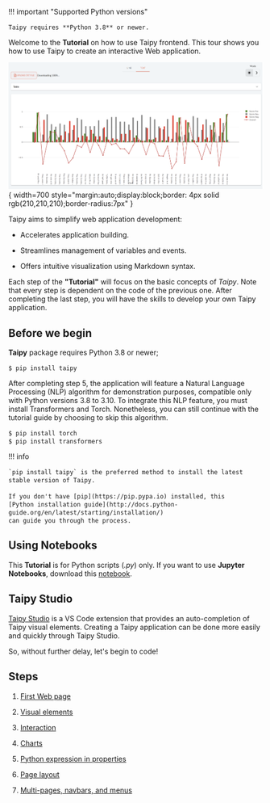 !!! important "Supported Python versions"

    Taipy requires **Python 3.8** or newer.

Welcome to the **Tutorial** on how to use Taipy frontend. This tour shows you how to use Taipy to create an interactive Web application.

![GUI application](step_07/result.png){ width=700 style="margin:auto;display:block;border: 4px solid rgb(210,210,210);border-radius:7px" }

Taipy aims to simplify web application development:

- Accelerates application building.

- Streamlines management of variables and events.

- Offers intuitive visualization using Markdown syntax.

Each step of the **"Tutorial"** will focus on the basic concepts of *Taipy*. Note that every step is dependent on the code of the previous one. After completing the last step, you will have the skills to develop your own Taipy 
application. 

## Before we begin

**Taipy** package requires Python 3.8 or newer;

``` console
$ pip install taipy
```

After completing step 5, the application will feature a Natural Language Processing (NLP) algorithm for demonstration purposes, compatible only with Python versions 3.8 to 3.10. To integrate this NLP feature, you must install Transformers and Torch. Nonetheless, you can still continue with the tutorial guide by choosing to skip this algorithm.

``` console
$ pip install torch
$ pip install transformers
```

!!! info 

    `pip install taipy` is the preferred method to install the latest stable version of Taipy.
    
    If you don't have [pip](https://pip.pypa.io) installed, this 
    [Python installation guide](http://docs.python-guide.org/en/latest/starting/installation/)
    can guide you through the process.

## Using Notebooks

This **Tutorial** is for Python scripts (*.py*) only. If you want to use **Jupyter Notebooks**, download this [notebook](https://docs.taipy.io/en/latest/getting_started/getting-started-gui/getting_started.ipynb).

## Taipy Studio

[Taipy Studio](https://docs.taipy.io/en/latest/manuals/studio/) is a VS Code extension that provides an auto-completion of Taipy visual elements. Creating a Taipy application can be done more easily and quickly through Taipy Studio.

So, without further delay, let's begin to code!

## Steps

1. [First Web page](step_01/ReadMe.md)

2. [Visual elements](step_02/ReadMe.md)

3. [Interaction](step_03/ReadMe.md)

4. [Charts](step_04/ReadMe.md)

5. [Python expression in properties](step_05/ReadMe.md)

6. [Page layout](step_06/ReadMe.md)

7. [Multi-pages, navbars, and menus](step_07/ReadMe.md)
